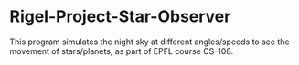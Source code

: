 # Rigel-Project-Star-Observer
This program simulates the night sky at different angles/speeds to see the movement of stars/planets, as part of EPFL course CS-108.
